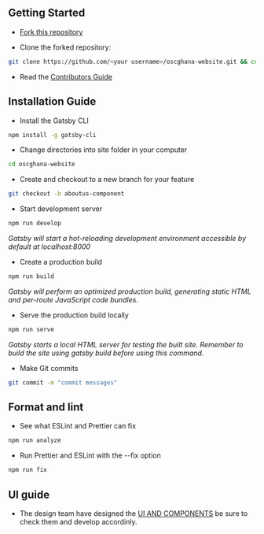 ## Getting Started

- [Fork this repository](https://help.github.com/articles/fork-a-repo/)

- Clone the forked repository:

```sh
git clone https://github.com/<your username>/oscghana-website.git && cd oscghana-website
```

- Read the [Contributors Guide](https://github.com/oscghana/oscghana-website/blob/master/CONTRIBUTING.md)

## Installation Guide

- Install the Gatsby CLI

```sh
npm install -g gatsby-cli
```

- Change directories into site folder in your computer

```sh
cd oscghana-website
```

- Create and checkout to a new branch for your feature

```sh
git checkout -b aboutus-component
```

- Start development server

```sh
npm run develop
```

_Gatsby will start a hot-reloading development environment accessible by default at localhost:8000_

- Create a production build

```sh
npm run build
```

_Gatsby will perform an optimized production build, generating static HTML and per-route JavaScript code bundles._

- Serve the production build locally

```sh
npm run serve
```

_Gatsby starts a local HTML server for testing the built site. Remember to build the site using gatsby build before using this command._

- Make Git commits

```sh
git commit -m "commit messages"
```

## Format and lint

- See what ESLint and Prettier can fix

```sh
npm run analyze
```

- Run Prettier and ESLint with the --fix option

```sh
npm run fix
```

## UI guide

- The design team have designed the [UI AND COMPONENTS](https://xd.adobe.com/view/46c10c27-2956-4d5f-43c0-a59e2d991194-30f0/) be sure to check them and develop accordinly.
